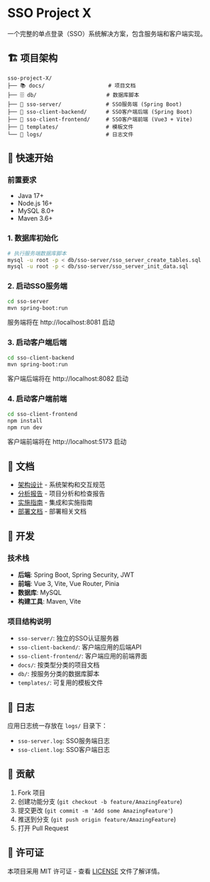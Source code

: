 # SSO Project X

一个完整的单点登录（SSO）系统解决方案，包含服务端和客户端实现。

## 🏗️ 项目架构

```
sso-project-X/
├── 📚 docs/                    # 项目文档
├── 🗄️ db/                      # 数据库脚本
├── 🔐 sso-server/              # SSO服务端 (Spring Boot)
├── 🔧 sso-client-backend/      # SSO客户端后端 (Spring Boot)
├── 🎨 sso-client-frontend/     # SSO客户端前端 (Vue3 + Vite)
├── 📄 templates/               # 模板文件
└── 📝 logs/                    # 日志文件
```

## 🚀 快速开始

### 前置要求
- Java 17+
- Node.js 16+
- MySQL 8.0+
- Maven 3.6+

### 1. 数据库初始化
```bash
# 执行服务端数据库脚本
mysql -u root -p < db/sso-server/sso_server_create_tables.sql
mysql -u root -p < db/sso-server/sso_server_init_data.sql
```

### 2. 启动SSO服务端
```bash
cd sso-server
mvn spring-boot:run
```
服务端将在 http://localhost:8081 启动

### 3. 启动客户端后端
```bash
cd sso-client-backend
mvn spring-boot:run
```
客户端后端将在 http://localhost:8082 启动

### 4. 启动客户端前端
```bash
cd sso-client-frontend
npm install
npm run dev
```
客户端前端将在 http://localhost:5173 启动

## 📖 文档

- [架构设计](docs/architecture/) - 系统架构和交互规范
- [分析报告](docs/analysis/) - 项目分析和检查报告
- [实施指南](docs/guides/) - 集成和实施指南
- [部署文档](docs/deployment/) - 部署相关文档

## 🔧 开发

### 技术栈
- **后端**: Spring Boot, Spring Security, JWT
- **前端**: Vue 3, Vite, Vue Router, Pinia
- **数据库**: MySQL
- **构建工具**: Maven, Vite

### 项目结构说明
- `sso-server/`: 独立的SSO认证服务器
- `sso-client-backend/`: 客户端应用的后端API
- `sso-client-frontend/`: 客户端应用的前端界面
- `docs/`: 按类型分类的项目文档
- `db/`: 按服务分类的数据库脚本
- `templates/`: 可复用的模板文件

## 📝 日志

应用日志统一存放在 `logs/` 目录下：
- `sso-server.log`: SSO服务端日志
- `sso-client.log`: SSO客户端日志

## 🤝 贡献

1. Fork 项目
2. 创建功能分支 (`git checkout -b feature/AmazingFeature`)
3. 提交更改 (`git commit -m 'Add some AmazingFeature'`)
4. 推送到分支 (`git push origin feature/AmazingFeature`)
5. 打开 Pull Request

## 📄 许可证

本项目采用 MIT 许可证 - 查看 [LICENSE](LICENSE) 文件了解详情。
